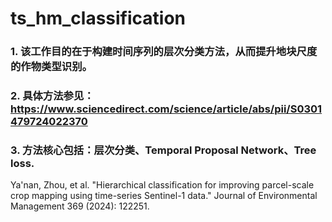 # ts_hm_classification
 
### 1. 该工作目的在于构建时间序列的层次分类方法，从而提升地块尺度的作物类型识别。
### 2. 具体方法参见：https://www.sciencedirect.com/science/article/abs/pii/S0301479724022370
### 3. 方法核心包括：层次分类、Temporal Proposal Network、Tree loss.



Ya'nan, Zhou, et al. "Hierarchical classification for improving parcel-scale crop mapping using time-series Sentinel-1 data." Journal of Environmental Management 369 (2024): 122251.
